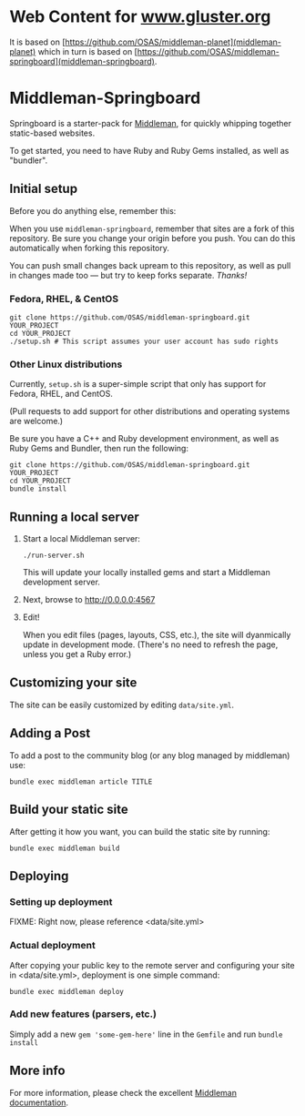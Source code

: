 # Web Content for www.gluster.org

It is based on [https://github.com/OSAS/middleman-planet](middleman-planet)
which in turn is based on [https://github.com/OSAS/middleman-springboard](middleman-springboard).

# Middleman-Springboard

Springboard is a starter-pack for [Middleman](https://middlemanapp.com/), 
for quickly whipping together static-based websites.

To get started, you need to have Ruby and Ruby Gems installed, as well
as "bundler".


## Initial setup

Before you do anything else, remember this: 

When you use `middleman-springboard`, remember that sites are a fork of this
repository. Be sure you change your origin before you push. You can do this
automatically when forking this repository.

You can push small changes back upream to this repository, as well as pull in
changes made too — but try to keep forks separate. _Thanks!_


### Fedora, RHEL, & CentOS

```
git clone https://github.com/OSAS/middleman-springboard.git YOUR_PROJECT
cd YOUR_PROJECT
./setup.sh # This script assumes your user account has sudo rights
```

### Other Linux distributions

Currently, `setup.sh` is a super-simple script that only has support for
Fedora, RHEL, and CentOS. 

(Pull requests to add support for other distributions and operating systems
are welcome.)

Be sure you have a C++ and Ruby development environment, as well as Ruby Gems
and Bundler, then run the following:

```
git clone https://github.com/OSAS/middleman-springboard.git YOUR_PROJECT
cd YOUR_PROJECT
bundle install
```


## Running a local server

1. Start a local Middleman server:

   `./run-server.sh`

   This will update your locally installed gems and start a Middleman
   development server.

2. Next, browse to <http://0.0.0.0:4567>

3. Edit!

   When you edit files (pages, layouts, CSS, etc.), the site will
   dyanmically update in development mode. (There's no need to refresh
   the page, unless you get a Ruby error.)


## Customizing your site

The site can be easily customized by editing `data/site.yml`.


## Adding a Post

To add a post to the community blog (or any blog managed by middleman) use:

```
bundle exec middleman article TITLE
```


## Build your static site

After getting it how you want, you can build the static site by running:

`bundle exec middleman build`


## Deploying

### Setting up deployment

FIXME: Right now, please reference <data/site.yml>

### Actual deployment

After copying your public key to the remote server and configuring your
site in <data/site.yml>, deployment is one simple command:

```
bundle exec middleman deploy
```


### Add new features (parsers, etc.)

Simply add a new `gem 'some-gem-here'` line in the `Gemfile` and run
`bundle install`


## More info

For more information, please check the excellent
[Middleman documentation](https://middlemanapp.com/basics/install/).
